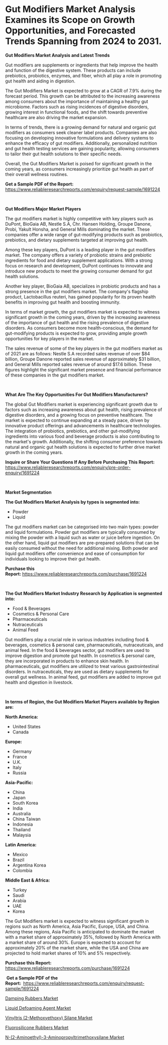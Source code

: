<p><h1>Gut Modifiers Market Analysis Examines its Scope on Growth Opportunities, and Forecasted Trends Spanning from 2024 to 2031.</h1></p><p><strong>Gut Modifiers Market Analysis and Latest Trends</strong></p>
<p><p>Gut modifiers are supplements or ingredients that help improve the health and function of the digestive system. These products can include prebiotics, probiotics, enzymes, and fiber, which all play a role in promoting gut health and aiding in digestion.</p><p>The Gut Modifiers Market is expected to grow at a CAGR of 7.9% during the forecast period. This growth can be attributed to the increasing awareness among consumers about the importance of maintaining a healthy gut microbiome. Factors such as rising incidences of digestive disorders, growing interest in functional foods, and the shift towards preventive healthcare are also driving the market expansion.</p><p>In terms of trends, there is a growing demand for natural and organic gut modifiers as consumers seek cleaner label products. Companies are also focusing on developing innovative formulations and delivery systems to enhance the efficacy of gut modifiers. Additionally, personalized nutrition and gut health testing services are gaining popularity, allowing consumers to tailor their gut health solutions to their specific needs.</p><p>Overall, the Gut Modifiers Market is poised for significant growth in the coming years, as consumers increasingly prioritize gut health as part of their overall wellness routines.</p></p>
<p><strong>Get a Sample PDF of the Report:&nbsp;</strong> <a href="https://www.reliableresearchreports.com/enquiry/request-sample/1691224">https://www.reliableresearchreports.com/enquiry/request-sample/1691224</a></p>
<p>&nbsp;</p>
<p><strong>Gut Modifiers Major Market Players</strong></p>
<p><p>The gut modifiers market is highly competitive with key players such as DuPont, BioGaia AB, Nestle S.A, Chr. Hansen Holding, Groupe Danone, Probi, Yakult Honsha, and General Mills dominating the market. These companies offer a wide range of gut-modifying products such as probiotics, prebiotics, and dietary supplements targeted at improving gut health.</p><p>Among these key players, DuPont is a leading player in the gut modifiers market. The company offers a variety of probiotic strains and prebiotic ingredients for food and dietary supplement applications. With a strong focus on research and development, DuPont continues to innovate and introduce new products to meet the growing consumer demand for gut health solutions.</p><p>Another key player, BioGaia AB, specializes in probiotic products and has a strong presence in the gut modifiers market. The company's flagship product, Lactobacillus reuteri, has gained popularity for its proven health benefits in improving gut health and boosting immunity.</p><p>In terms of market growth, the gut modifiers market is expected to witness significant growth in the coming years, driven by the increasing awareness of the importance of gut health and the rising prevalence of digestive disorders. As consumers become more health-conscious, the demand for gut-modifying products is expected to grow, providing ample growth opportunities for key players in the market.</p><p>The sales revenue of some of the key players in the gut modifiers market as of 2021 are as follows: Nestle S.A recorded sales revenue of over $84 billion, Groupe Danone reported sales revenue of approximately $31 billion, and General Mills reported sales revenue of around $17.6 billion. These figures highlight the significant market presence and financial performance of these companies in the gut modifiers market.</p></p>
<p>&nbsp;</p>
<p><strong>What Are The Key Opportunities For Gut Modifiers Manufacturers?</strong></p>
<p><p>The global Gut Modifiers market is experiencing significant growth due to factors such as increasing awareness about gut health, rising prevalence of digestive disorders, and a growing focus on preventive healthcare. The market is expected to continue expanding at a steady pace, driven by innovative product offerings and advancements in healthcare technologies. The integration of probiotics, prebiotics, and other gut-modifying ingredients into various food and beverage products is also contributing to the market's growth. Additionally, the shifting consumer preference towards natural and organic gut health solutions is expected to further drive market growth in the coming years.</p></p>
<p><strong>Inquire or Share Your Questions If Any Before Purchasing This Report:</strong> <a href="https://www.reliableresearchreports.com/enquiry/pre-order-enquiry/1691224">https://www.reliableresearchreports.com/enquiry/pre-order-enquiry/1691224</a></p>
<p>&nbsp;</p>
<p><strong>Market Segmentation</strong></p>
<p><strong>The Gut Modifiers Market Analysis by types is segmented into:</strong></p>
<p><ul><li>Powder</li><li>Liquid</li></ul></p>
<p><p>The gut modifiers market can be categorised into two main types: powder and liquid formulations. Powder gut modifiers are typically consumed by mixing the powder with a liquid such as water or juice before ingestion. On the other hand, liquid gut modifiers are pre-prepared solutions that can be easily consumed without the need for additional mixing. Both powder and liquid gut modifiers offer convenience and ease of consumption for individuals looking to improve their gut health.</p></p>
<p><strong>Purchase this Report:&nbsp;</strong><a href="https://www.reliableresearchreports.com/purchase/1691224">https://www.reliableresearchreports.com/purchase/1691224</a></p>
<p>&nbsp;</p>
<p><strong>The Gut Modifiers Market Industry Research by Application is segmented into:</strong></p>
<p><ul><li>Food & Beverages</li><li>Cosmetics & Personal Care</li><li>Pharmaceuticals</li><li>Nutraceuticals</li><li>Animal Feed</li></ul></p>
<p><p>Gut modifiers play a crucial role in various industries including food & beverages, cosmetics & personal care, pharmaceuticals, nutraceuticals, and animal feed. In the food & beverages sector, gut modifiers are used to improve digestion and promote gut health. In cosmetics & personal care, they are incorporated in products to enhance skin health. In pharmaceuticals, gut modifiers are utilized to treat various gastrointestinal disorders. In nutraceuticals, they are used as dietary supplements for overall gut wellness. In animal feed, gut modifiers are added to improve gut health and digestion in livestock.</p></p>
<p>&nbsp;</p>
<p><strong>In terms of Region, the Gut Modifiers Market Players available by Region are:</strong></p>
<p>
    <p> <strong> North America: </strong>
        <ul>
            <li>United States</li>
            <li>Canada</li>
        </ul>
        </p> 
    <p> <strong> Europe: </strong>
        <ul>
            <li>Germany</li>
            <li>France</li>
            <li>U.K.</li>
            <li>Italy</li>
            <li>Russia</li>
        </ul>
        </p> 
    <p> <strong> Asia-Pacific: </strong>
        <ul>
            <li>China</li>
            <li>Japan</li>
            <li>South Korea</li>
            <li>India</li>
            <li>Australia</li>
            <li>China Taiwan</li>
            <li>Indonesia</li>
            <li>Thailand</li>
            <li>Malaysia</li>
        </ul>
        </p> 
    <p> <strong> Latin America: </strong>
        <ul>
            <li>Mexico</li>
            <li>Brazil</li>
            <li>Argentina Korea</li>
            <li>Colombia</li>
        </ul>
        </p> 
    <p> <strong> Middle East & Africa: </strong>
        <ul>
            <li>Turkey</li>
            <li>Saudi</li>
            <li>Arabia</li>
            <li>UAE</li>
            <li>Korea</li>
        </ul>
    </p>
    </p>
<p><p>The Gut Modifiers market is expected to witness significant growth in regions such as North America, Asia Pacific, Europe, USA, and China. Among these regions, Asia Pacific is anticipated to dominate the market with a market share of approximately 35%, followed by North America with a market share of around 30%. Europe is expected to account for approximately 20% of the market share, while the USA and China are projected to hold market shares of 10% and 5% respectively.</p></p>
<p><strong>Purchase this Report: </strong><a href="https://www.reliableresearchreports.com/purchase/1691224">https://www.reliableresearchreports.com/purchase/1691224</a></p>
<p>&nbsp;<strong>Get a Sample PDF of the Report:&nbsp;&nbsp;</strong><a href="https://www.reliableresearchreports.com/enquiry/request-sample/1691224">https://www.reliableresearchreports.com/enquiry/request-sample/1691224</a></p>
<p><strong></strong></p>
<p><p><a href="https://github.com/lylyparadise/Market-Research-Report-List-2/blob/main/damping-rubbers-market.md">Damping Rubbers Market</a></p><p><a href="https://github.com/pjcfca/Market-Research-Report-List-1/blob/main/liquid-defoaming-agent-market.md">Liquid Defoaming Agent Market</a></p><p><a href="https://github.com/wusalecollins540tpqoz/Market-Research-Report-List-1/blob/main/vinyltris-2-methoxyethoxy-silane-market.md">Vinyltris (2-Methoxyethoxy) Silane Market</a></p><p><a href="https://github.com/GroverBarry/Market-Research-Report-List-4/blob/main/fluorosilicone-rubbers-market.md">Fluorosilicone Rubbers Market</a></p><p><a href="https://github.com/kathiaseamanalvaradovlprc2h/Market-Research-Report-List-1/blob/main/n-2-aminoethyl-3-aminopropyltrimethoxysilane-market.md">N-(2-Aminoethyl)-3-Aminopropyltrimethoxysilane Market</a></p></p>